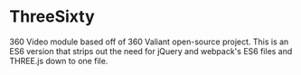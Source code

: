 # ThreeSixty

360 Video module based off of 360 Valiant open-source project.
This is an ES6 version that strips out the need for jQuery and webpack's ES6 files and THREE.js down to one file.
